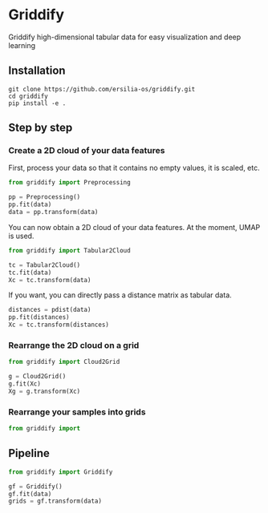 # Griddify
Griddify high-dimensional tabular data for easy visualization and deep learning

## Installation

```
git clone https://github.com/ersilia-os/griddify.git
cd griddify
pip install -e .
```

## Step by step

### Create a 2D cloud of your data features

First, process your data so that it contains no empty values, it is scaled, etc.
```python
from griddify import Preprocessing

pp = Preprocessing()
pp.fit(data)
data = pp.transform(data)
```

You can now obtain a 2D cloud of your data features. At the moment, UMAP is used.
```python
from griddify import Tabular2Cloud

tc = Tabular2Cloud()
tc.fit(data)
Xc = tc.transform(data)
```

If you want, you can directly pass a distance matrix as tabular data.
```python
distances = pdist(data)
pp.fit(distances)
Xc = tc.transform(distances)
```


### Rearrange the 2D cloud on a grid

```python
from griddify import Cloud2Grid

g = Cloud2Grid()
g.fit(Xc)
Xg = g.transform(Xc)
```

### Rearrange your samples into grids

```python
from griddify import 

```

## Pipeline

```python
from griddify import Griddify

gf = Griddify()
gf.fit(data)
grids = gf.transform(data)

```
